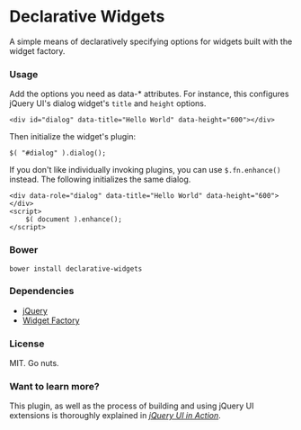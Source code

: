Declarative Widgets
===================

A simple means of declaratively specifying options for widgets built with the widget factory.

### Usage

Add the options you need as data-* attributes. For instance, this configures jQuery UI's dialog widget's `title` and `height` options.

	<div id="dialog" data-title="Hello World" data-height="600"></div>

Then initialize the widget's plugin:

	$( "#dialog" ).dialog();

If you don't like individually invoking plugins, you can use `$.fn.enhance()` instead. The following initializes the same dialog.

	<div data-role="dialog" data-title="Hello World" data-height="600"></div>
	<script>
	    $( document ).enhance();
	</script>

### Bower

`bower install declarative-widgets`

### Dependencies

* [jQuery](http://jquery.com)
* [Widget Factory](http://api.jqueryui.com/jquery.widget/)

### License

MIT. Go nuts.

### Want to learn more?

This plugin, as well as the process of building and using jQuery UI extensions is thoroughly explained in [*jQuery UI in Action*](http://tjvantoll.com/jquery-ui-in-action.html).